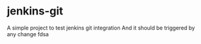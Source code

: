 # jenkins-git
A simple project to test jenkins git integration
And it should be triggered by any change
fdsa
